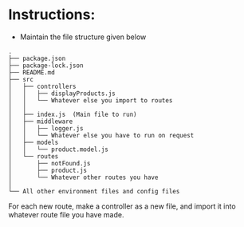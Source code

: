 # Instructions:

-   Maintain the file structure given below

```
.
├── package.json
├── package-lock.json
├── README.md
├── src
│   ├── controllers
│   │   ├── displayProducts.js
│   │   └── Whatever else you import to routes
│   │
│   ├── index.js  (Main file to run)
│   ├── middleware
│   │   ├── logger.js
│   │   └── Whatever else you have to run on request
│   ├── models
│   │   └── product.model.js
│   └── routes
│       ├── notFound.js
│       ├── product.js
│       └── Whatever other routes you have
│
└── All other environment files and config files

```

For each new route, make a controller as a new file, and import it into whatever route file you have made.
